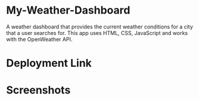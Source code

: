 # My-Weather-Dashboard
A weather dashboard that provides the current weather conditions for a city that a user searches for. This app uses HTML, CSS, JavaScript and works with the OpenWeather API.

# Deployment Link

# Screenshots
